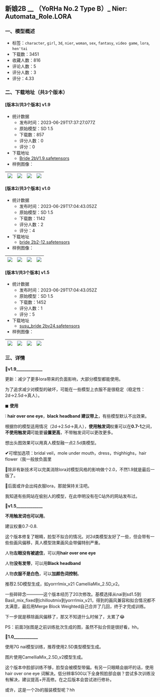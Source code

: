 ## 新娘2B __ （YoRHa No.2 Type B）_ Nier: Automata_Role.LORA
### 一、模型概述

- 标签：`character`, `girl`, `3d`, `nier`, `woman`, `sex`, `fantasy`, `video game`, `lora`, `hen'tai`
- 下载数：3451
- 收藏人数：816
- 评论人数：5
- 评分人数：3
- 评分：4.33

### 二、下载地址（共3个版本）

#### [版本3/共3个版本] v1.9

- 统计数据
  - 发布时间：2023-06-29T17:37:27.077Z
  - 原始模型：SD 1.5
  - 下载数：857
  - 评分人数：0
  - 评分：0
- 下载地址
  - [Bride 2bV1.9.safetensors](https://civitai.com/api/download/models/106736)
- 样例图像：

| <img src="https://image.civitai.com/xG1nkqKTMzGDvpLrqFT7WA/f90aba3a-da47-4f3e-85de-0bad5c03f1e6/width=450/1337094.jpeg" /> | <img src="https://image.civitai.com/xG1nkqKTMzGDvpLrqFT7WA/4f1083b7-52b0-4e4b-b259-a9d5f6986554/width=450/1337201.jpeg" /> | <img src="https://image.civitai.com/xG1nkqKTMzGDvpLrqFT7WA/2b18699c-6adc-4eac-9426-804f72e80daa/width=450/1337108.jpeg" /> | <img src="https://image.civitai.com/xG1nkqKTMzGDvpLrqFT7WA/ba11b5a8-569b-45be-bbf7-6a307d033d60/width=450/1340292.jpeg" /> |
| ---- | ---- | ---- | ---- |

#### [版本2/共3个版本] v1.0

- 统计数据
  - 发布时间：2023-06-29T17:04:43.052Z
  - 原始模型：SD 1.5
  - 下载数：1142
  - 评分人数：2
  - 评分：4
- 下载地址
  - [bride 2b2-12.safetensors](https://civitai.com/api/download/models/46342)
- 样例图像：

| <img src="https://image.civitai.com/xG1nkqKTMzGDvpLrqFT7WA/b6efdf9a-5cdf-43e7-b1fa-b7bec17d8400/width=450/501573.jpeg" /> | <img src="https://image.civitai.com/xG1nkqKTMzGDvpLrqFT7WA/ff8b7d59-6f32-4ed7-b2ff-42350d396000/width=450/501553.jpeg" /> | <img src="https://image.civitai.com/xG1nkqKTMzGDvpLrqFT7WA/19b1ed44-b7d8-4d32-23fa-325b1ec96100/width=450/501551.jpeg" /> | <img src="https://image.civitai.com/xG1nkqKTMzGDvpLrqFT7WA/3a1f65a3-e49f-41c3-5c62-07c525e61f00/width=450/501778.jpeg" /> |
| ---- | ---- | ---- | ---- |

#### [版本1/共3个版本] v1.5

- 统计数据
  - 发布时间：2023-06-29T17:04:43.052Z
  - 原始模型：SD 1.5
  - 下载数：1452
  - 评分人数：1
  - 评分：5
- 下载地址
  - [susu_bride 2bv24.safetensors](https://civitai.com/api/download/models/67145)
- 样例图像：

| <img src="https://image.civitai.com/xG1nkqKTMzGDvpLrqFT7WA/52a51ba8-39b5-4eb2-ab9f-d163aec67b77/width=450/745820.jpeg" /> | <img src="https://image.civitai.com/xG1nkqKTMzGDvpLrqFT7WA/7de4b0f2-44b6-4d83-8e4a-1c77ceaa2a75/width=450/745817.jpeg" /> | <img src="https://image.civitai.com/xG1nkqKTMzGDvpLrqFT7WA/4d723e00-b3e8-46e6-904d-87b7f388469c/width=450/745818.jpeg" /> | <img src="https://image.civitai.com/xG1nkqKTMzGDvpLrqFT7WA/68e5b87b-0693-4759-9459-d419a69e40cd/width=450/745819.jpeg" /> |
| ---- | ---- | ---- | ---- |


### 三、详情
<p>🔘<strong>v1.9_____________</strong></p><p>更新：减少了更多lora带来的负面影响，大部分模型都能使用。</p><p>为了追求减少对模型的破坏，可能在一些模型上衣服不是很稳定（稳定性：2d→2.5d→真人）。</p><p>◼ <strong>使用</strong></p><p>❕ <strong>hair over one eye</strong>，<strong>black headband 建议带上</strong>，有些模型默认不出效果。</p><p>根据你的模型适用情况（2d→2.5d→真人），<strong>使用触发词</strong>权重可以在<strong>0.7-1</strong>之间，<strong>不使用触发词</strong>可能要<strong>设置更高</strong>，不带触发词可以更改更多。</p><p>想出头图效果可以用真人模型融一点2.5d类模型。</p><p><strong>✔</strong>可增加选项：bridal veil，mole under mouth，dress，thighhighs，hair flower（我一般放负面里</p><p></p><p>📃除非有新技术可以完美消除lora对模型风格的影响做个2.0，不然1.9就是最后一版了。</p><p>📃后面或许会出纯衣服lora，那就保持关注吧。</p><p>我知道有些网站在偷别人的模型，在此申明没有在C站外的网站发布过。</p><p></p><p></p><p>🔘<strong>v1.5_____________</strong></p><p></p><p><strong>不用触发词也可以用</strong>。</p><p>建议权重0.7-0.8.</p><p>这个版本修复了眼睛，脸型不拟合的情况。对2d类模型友好了一些，但会带有一些些画风偏移，真人模型效果画风会带偏特别严重。</p><p></p><p>人物<strong>左眼没有被遮住</strong>，可以用<strong>hair over one eye</strong></p><p>人物<strong>没有发带</strong>，可以用<strong>Black headband</strong></p><p>人物<strong>衣服不是白色</strong>，可以<strong>加颜色词控制</strong>。</p><p></p><p>推荐2.5D模型生成，如yorrrlmix_v21 CamelliaMix_2.5D_v2。</p><p></p><p>一些碎碎念————这个版本经历了20次修改。基模选择从nai到sd1.5到Basil_mix_fixed到chilloutmix到yorrrlmix_v21，得到的画风兼容和拟合情况都不太满意，最后用Merge Block Weighted自己合并了几回，终于才完成训练。</p><p></p><p>下一步就是移除画风偏移了，那又不知道什么时候了，太累了😂</p><p></p><p>PS：前面3张图是之前训练批次生成的图，虽然不拟合但是很好看，hh。</p><p></p><p><strong>🔘1.0____________</strong></p><p></p><p>使用7G nai模型训练，推荐使用2.5D类型模型生成。</p><p>图片使用CamelliaMix_2.5D_v2模型生成。</p><p>这个版本中脸部训练不够，脸型会被模型带偏。有另一只眼睛会崩坏的话，使用 hair over one eye 词解决。低分辨率500以下全身照脸部会崩？尝试多次训练没有解决，建议提高+开高修。在之后版本会尝试进行修补。</p><p>或许，这是一个2b的服装模型呢？hh</p>